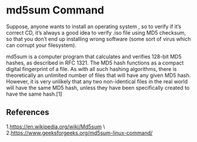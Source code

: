 # md5sum Command 

Suppose, anyone wants to install an operating system , so to verify if it’s correct CD, it’s always a good idea to verify .iso file using MD5 checksum, so that you don’t end up installing wrong software (some sort of virus which can corrupt your filesystem).

md5sum is a computer program that calculates and verifies 128-bit MD5 hashes, as described in RFC 1321. The MD5 hash functions as a compact digital fingerprint of a file. As with all such hashing algorithms, there is theoretically an unlimited number of files that will have any given MD5 hash. However, it is very unlikely that any two non-identical files in the real world will have the same MD5 hash, unless they have been specifically created to have the same hash.[1]

## References
1.<https://en.wikipedia.org/wiki/Md5sum> \\
2.<https://www.geeksforgeeks.org/md5sum-linux-command/>
